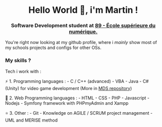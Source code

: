 <h1 align="center">Hello World 👋, i'm Martin !</h1>

<h3 align="center">Software Development student at <a href="https://www.ecole-89.com/">89 - École supérieure du numérique.</a></h3>

You're right now looking at my github profile, where i *mainly* show most of my schools projects and configs for other OSs.


### My skills ?


Tech i work with :

⚡ 1. Programming languages :
    - C / C++ (advanced)
    - VBA
    - Java
    - C# (Unity) for video game development (More in [MDS repository](https://github.com/BlueBerryBB9/MedievalDeliverySimulator))

🔭 2. Web Programming languages :
      - HTML
      - CSS
      - PHP
      - Javascript
      - Nodejs
      - Symfony framework with PHPmyAdmin and Xampp

⭐ 3. Other :
      - Git
      - Knowledge on AGILE / SCRUM project management
      - UML and MERISE method
<!--
**BlueBerryBB9/BlueBerryBB9** is a ✨ _special_ ✨ repository because its `README.md` (this file) appears on your GitHub profile.

Here are some ideas to get you started:

- 🔭 I’m currently working on ...
- 🌱 I’m currently learning ...
- 👯 I’m looking to collaborate on ...
- 🤔 I’m looking for help with ...
- 💬 Ask me about ...
- 📫 How to reach me: ...
- 😄 Pronouns: ...
- ⚡ Fun fact: ...
-->
